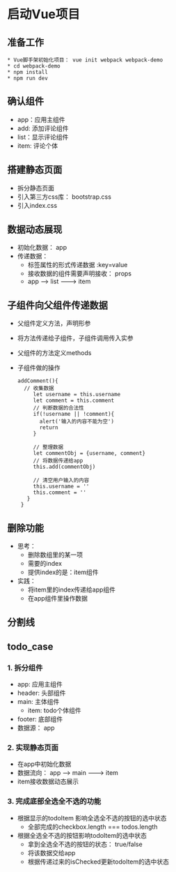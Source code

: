 # 启动Vue项目
## 准备工作
  
    * Vue脚手架初始化项目： vue init webpack webpack-demo
    * cd webpack-demo
    * npm install
    * npm run dev
## 确认组件
  * app：应用主组件
  * add: 添加评论组件
  * list：显示评论组件
  * item: 评论个体
## 搭建静态页面
  * 拆分静态页面
  * 引入第三方css库： bootstrap.css
  * 引入index.css
## 数据动态展现
  * 初始化数据： app
  * 传递数据：
    - 标签属性的形式传递数据 :key=value
    - 接收数据的组件需要声明接收： props
    - app --> list ---> item
## 子组件向父组件传递数据
  * 父组件定义方法，声明形参
  * 将方法传递给子组件，子组件调用传入实参
  * 父组件的方法定义methods
  * 子组件做的操作
  
        addComment(){
          // 收集数据
             let username = this.username
             let comment = this.comment
             // 判断数据的合法性
             if(!username || !comment){
               alert('输入的内容不能为空')
               return
             }
     
             // 整理数据
             let commentObj = {username, comment}
             // 将数据传递给app
             this.add(commentObj)
     
             // 清空用户输入的内容
             this.username = ''
             this.comment = ''
           }
         }
## 删除功能
  * 思考： 
    - 删除数组里的某一项
    - 需要的index
    - 提供index的是：item组件
  * 实践： 
    - 将item里的index传递给app组件
    - 在app组件里操作数据
## 分割线
## todo_case
### 1. 拆分组件
  * app: 应用主组件
  * header: 头部组件
  * main: 主体组件
    * item: todo个体组件
  * footer: 底部组件
  * 数据源： app
### 2. 实现静态页面
  * 在app中初始化数据
  * 数据流向： app --> main ---> item
  * item接收数据动态展示
### 3. 完成底部全选全不选的功能
  * 根据显示的todoItem 影响全选全不选的按钮的选中状态
    - 全部完成的checkbox.length === todos.length
  * 根据全选全不选的按钮影响todoItem的选中状态
    - 拿到全选全不选的按钮的状态： true/false
    - 将该数据交给app
    - 根据传递过来的isChecked更新todoItem的选中状态